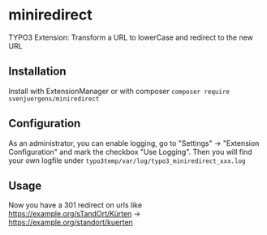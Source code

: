 # miniredirect
TYPO3 Extension: Transform a URL to lowerCase and redirect to the new URL

## Installation
Install with ExtensionManager or with 
composer `composer require svenjuergens/miniredirect`

## Configuration
As an administrator, you can enable logging, go to "Settings" -> "Extension Configuration" and mark the checkbox "Use Logging".
Then you will find your own logfile under 
``typo3temp/var/log/typo3_miniredirect_xxx.log``

## Usage
Now you have a 301 redirect on urls like https://example.org/sTandOrt/Kürten -> https://example.org/standort/kuerten

